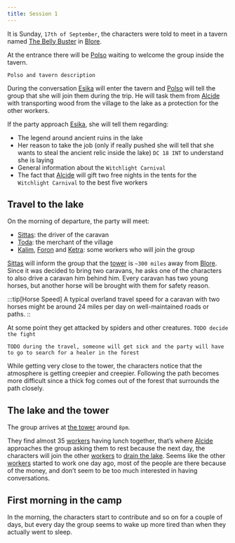 ```yaml
---
title: Session 1
---
```


It is Sunday, `17th of September`, the characters were told to meet in a tavern named [The Belly Buster](/places/blore/#the-belly-buster) in [Blore](/places/blore).

At the entrance there will be [Polso](/places/blore/#the-belly-buster#polso) waiting to welcome the group inside the tavern.

`Polso and tavern description`

During the conversation [Esika](/npc/esika) will enter the tavern and [Polso](/places/blore/#the-belly-buster#polso) will tell the group that she will join them during the trip. He will task them from [Alcide](/npc/alcide) with transporting wood from the village to the lake as a protection for the other workers.

If the party approach [Esika](/npc/esika), she will tell them regarding:

- The legend around ancient ruins in the lake
- Her reason to take the job (only if really pushed she will tell that she wants to steal the ancient relic inside the lake) `DC 18 INT` to understand she is laying
- General information about the `Witchlight Carnival`
- The fact that [Alcide](/npc/alcide) will gift two free nights in the tents for the `Witchlight Carnival` to the best five workers

## Travel to the lake

On the morning of departure, the party will meet:

- [Sittas](/npc/workers#sittas): the driver of the caravan
- [Toda](/npc/workers#toda): the merchant of the village
- [Kalim](/npc/workers#kalim), [Foron](/npc/workers#foron) and [Ketra](/npc/workers#ketra): some workers who will join the group

[Sittas](/npc/workers#sittas) will inform the group that the [tower](/places/tower) is `~300 miles` away from [Blore](/places/blore). Since it was decided to bring two caravans, he asks one of the characters to also drive a caravan him behind him. Every caravan has two young horses, but another horse will be brought with them for safety reason.

:::tip[Horse Speed]
A typical overland travel speed for a caravan with two horses might be around 24 miles per day on well-maintained roads or paths.
::

At some point they get attacked by spiders and other creatures. `TODO decide the fight`

`TODO during the travel, someone will get sick and the party will have to go to search for a healer in the forest`

While getting very close to the tower, the characters notice that the atmosphere is getting creepier and creepier. Following the path becomes more difficult since a thick fog comes out of the forest that surrounds the path closely.

## The lake and the tower

The group arrives at [the tower](/places/tower) around `8pm`.

They find almost 35 [workers](/npc/workers) having lunch together, that’s where [Alcide](/npc/alcide) approaches the group asking them to rest because the next day, the characters will join the other [workers](/npc/workers) to [drain the lake](/procedures/drain-a-lake). Seems like the other [workers](/npc/workers) started to work one day ago, most of the people are there because of the money, and don’t seem to be too much interested in having conversations.

## First morning in the camp

In the morning, the characters start to contribute and so on for a couple of days, but every day the group seems to wake up more tired than when they actually went to sleep.
